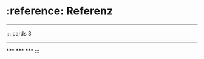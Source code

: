 # :reference: Referenz
---

::: cards 3
<VueBook name="python-ref"/>
***
<VueBook name="thonny"/>
***
<VueBook name="mu-editor"/>
***
<VueBook name="pgzero-ref"/>
***
<VueBook name="microbit-ref"/>
:::
